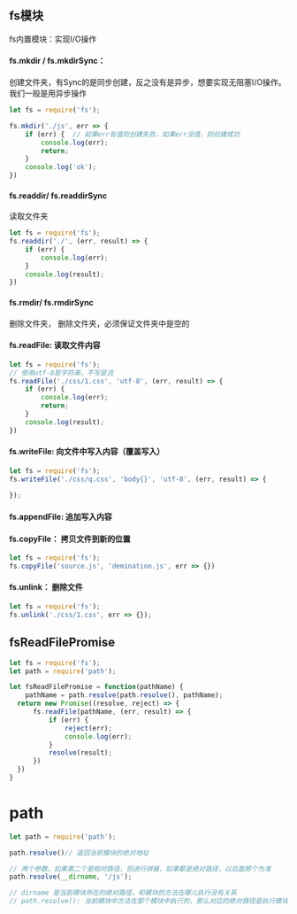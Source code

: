 ## fs模块

fs内置模块：实现I/O操作
#### fs.mkdir  / fs.mkdirSync： 

创建文件夹，有Sync的是同步创建，反之没有是异步，想要实现无阻塞I/O操作。我们一般是用异步操作
```javascript
let fs = require('fs');

fs.mkdir('./js', err => {
    if (err) {  // 如果err有值则创建失败，如果err没值，则创建成功
        console.log(err);
        return;
    } 
    console.log('ok');
})
```

#### fs.readdir/ fs.readdirSync
读取文件夹
```javascript
let fs = require('fs');
fs.readdir('./', (err, result) => {
    if (err) {
        console.log(err);
    } 
    console.log(result);
})
```

#### fs.rmdir/ fs.rmdirSync
删除文件夹， 删除文件夹，必须保证文件夹中是空的

#### fs.readFile: 读取文件内容
```javascript
let fs = require('fs');
// 使用utf-8是字符串，不写是流
fs.readFile('./css/1.css', 'utf-8', (err, result) => {
    if (err) {
        console.log(err);
        return;
    } 
    console.log(result);
})
```

#### fs.writeFile: 向文件中写入内容（覆盖写入）
```javascript
let fs = require('fs');
fs.writeFile('./css/q.css', 'body{}', 'utf-8', (err, result) => {
    
});
```
#### fs.appendFile: 追加写入内容

#### fs.copyFile： 拷贝文件到新的位置
```javascript
let fs = require('fs');
fs.copyFile('source.js', 'demination.js', err => {})

```

#### fs.unlink： 删除文件
```javascript
let fs = require('fs');
fs.unlink('./css/1.css', err => {});
```

## fsReadFilePromise

```javascript
let fs = require('fs');
let path = require('path');

let fsReadFilePromise = function(pathName) {
    pathName = path.resolve(path.resolve(), pathName);
  return new Promise((resolve, reject) => {
      fs.readFile(pathName, (err, result) => {
          if (err) {
              reject(err);
              console.log(err);
          } 
          resolve(result);
      })
  })
}
```


# path

```javascript
let path = require('path');

path.resolve()// 返回当前模块的绝对地址

// 两个参数，如果第二个是相对路径，则进行拼接，如果都是绝对路径，以后面那个为准
path.resolve(__dirname, '/js');

// dirname 是当前模块所在的绝对路径，和模块的方法在哪儿执行没有关系
// path.resolve(): 当前模块中方法在那个模块中执行的，那么对应的绝对路径是执行模块的绝对路径
```
